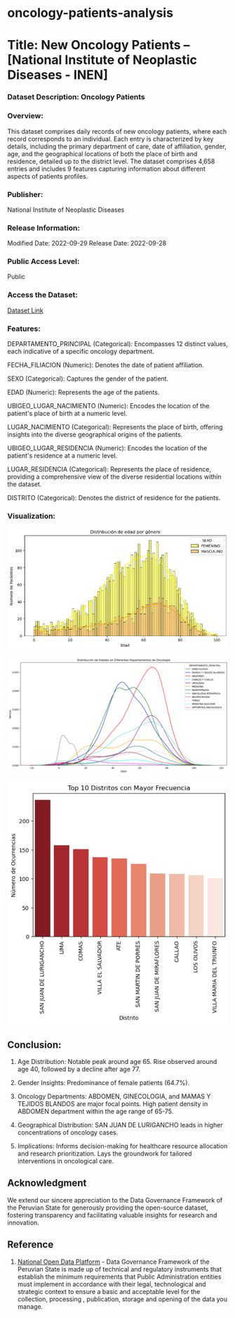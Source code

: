 # oncology-patients-analysis

# Title: New Oncology Patients – [National Institute of Neoplastic Diseases - INEN]

### Dataset Description: Oncology Patients

### Overview: 
This dataset comprises daily records of new oncology patients, where each record corresponds to an individual. Each entry is characterized by key details, including the primary department of care, date of affiliation, gender, age, and the geographical locations of both the place of birth and residence, detailed up to the district level. The dataset comprises 4,658 entries and includes 9 features capturing information about different aspects of patients profiles.

### Publisher: 
National Institute of Neoplastic Diseases

### Release Information:
Modified Date: 2022-09-29
Release Date: 2022-09-28

### Public Access Level:
Public

### Access the Dataset: 
[Dataset Link](https://www.datosabiertos.gob.pe/dataset/pacientes-oncol%C3%B3gicos-nuevos-%E2%80%93-instituto-nacional-de-enfermedades-neopl%C3%A1sicas-inen-0) 

### Features:
DEPARTAMENTO_PRINCIPAL (Categorical): Encompasses 12 distinct values, each indicative of a specific oncology department.

FECHA_FILIACION (Numeric): Denotes the date of patient affiliation.

SEXO (Categorical): Captures the gender of the patient.

EDAD (Numeric): Represents the age of the patients.

UBIGEO_LUGAR_NACIMIENTO (Numeric): Encodes the location of the patient's place of birth at a numeric level.

LUGAR_NACIMIENTO (Categorical): Represents the place of birth, offering insights into the diverse geographical origins of the patients.

UBIGEO_LUGAR_RESIDENCIA (Numeric): Encodes the location of the patient's residence at a numeric level.

LUGAR_RESIDENCIA (Categorical): Represents the place of residence, providing a comprehensive view of the diverse residential locations within the dataset.

DISTRITO (Categorical): Denotes the district of residence for the patients.

### Visualization:

![Age Distribution by Gender](https://github.com/OmdenaLimaChapter/1.First-project_Lima_Peru_Open_Data/blob/7d0b951604362f60311558e00bd9567bb2fce145/Datasets/health/nikhil_mundey/age_and_gender.jpg)

![Age Distribution in Different Oncology Departments](https://github.com/OmdenaLimaChapter/1.First-project_Lima_Peru_Open_Data/blob/7d0b951604362f60311558e00bd9567bb2fce145/Datasets/health/nikhil_mundey/department.jpg)

![Top 10 Districts with Most Frequency](https://github.com/OmdenaLimaChapter/1.First-project_Lima_Peru_Open_Data/blob/7d0b951604362f60311558e00bd9567bb2fce145/Datasets/health/nikhil_mundey/district.jpg)


## Conclusion:

1. Age Distribution: Notable peak around age 65. Rise observed around age 40, followed by a decline after age 77.

2. Gender Insights: Predominance of female patients (64.7%).

3. Oncology Departments: ABDOMEN, GINECOLOGIA, and MAMAS Y TEJIDOS BLANDOS are major focal points. High patient density in ABDOMEN department within the age range of 65-75.

4. Geographical Distribution: SAN JUAN DE LURIGANCHO leads in higher concentrations of oncology cases.

5. Implications: Informs decision-making for healthcare resource allocation and research prioritization. Lays the groundwork for tailored interventions in oncological care.


## Acknowledgment
We extend our sincere appreciation to the Data Governance Framework of the Peruvian State for generously providing the open-source dataset, fostering transparency and facilitating valuable insights for research and innovation.

## Reference
1. [National Open Data Platform](https://www.datosabiertos.gob.pe/) - Data Governance Framework of the Peruvian State is made up of technical and regulatory instruments that establish the minimum requirements that Public Administration entities must implement in accordance with their legal, technological and strategic context to ensure a basic and acceptable level for the collection, processing , publication, storage and opening of the data you manage.
